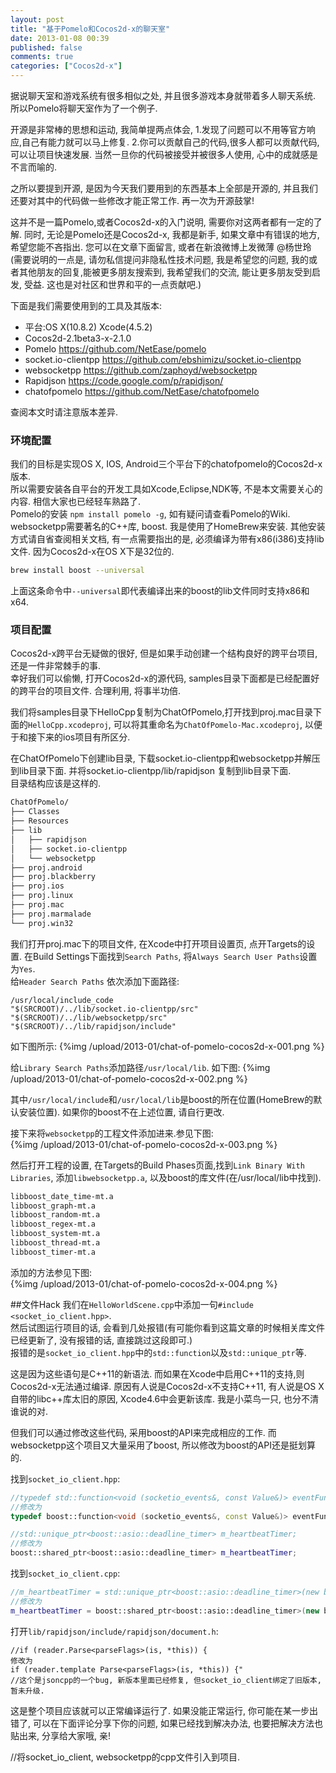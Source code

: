 ```yaml
---
layout: post
title: "基于Pomelo和Cocos2d-x的聊天室"
date: 2013-01-08 00:39
published: false
comments: true
categories: ["Cocos2d-x"]
---
```


据说聊天室和游戏系统有很多相似之处, 并且很多游戏本身就带着多人聊天系统. 所以Pomelo将聊天室作为了一个例子.    

开源是非常棒的思想和运动, 我简单提两点体会, 
1.发现了问题可以不用等官方响应,自己有能力就可以马上修复. 2.你可以贡献自己的代码,很多人都可以贡献代码,可以让项目快速发展.
当然一旦你的代码被接受并被很多人使用, 心中的成就感是不言而喻的.    

之所以要提到开源, 是因为今天我们要用到的东西基本上全部是开源的, 并且我们还要对其中的代码做一些修改才能正常工作. 再一次为开源鼓掌!     

这并不是一篇Pomelo,或者Cocos2d-x的入门说明, 需要你对这两者都有一定的了解. 
同时, 无论是Pomelo还是Cocos2d-x, 我都是新手, 如果文章中有错误的地方, 希望您能不吝指出.
您可以在文章下面留言, 或者在新浪微博上发微薄 @杨世玲 
(需要说明的一点是, 请勿私信提问非隐私性技术问题, 我是希望您的问题, 我的或者其他朋友的回复,能被更多朋友搜索到, 
我希望我们的交流, 能让更多朋友受到启发, 受益. 这也是对社区和世界和平的一点贡献吧.)    

<!--more-->

下面是我们需要使用到的工具及其版本:    

- 平台:OS X(10.8.2) Xcode(4.5.2)    
- Cocos2d-2.1beta3-x-2.1.0    
- Pomelo https://github.com/NetEase/pomelo
- socket.io-clientpp https://github.com/ebshimizu/socket.io-clientpp
- websocketpp https://github.com/zaphoyd/websocketpp
- Rapidjson https://code.google.com/p/rapidjson/
- chatofpomelo https://github.com/NetEase/chatofpomelo

查阅本文时请注意版本差异.        

### 环境配置
我们的目标是实现OS X, IOS, Android三个平台下的chatofpomelo的Cocos2d-x版本.   
所以需要安装各自平台的开发工具如Xcode,Eclipse,NDK等, 不是本文需要关心的内容. 相信大家也已经轻车熟路了.   
Pomelo的安装 `npm install pomelo -g`, 如有疑问请查看Pomelo的Wiki.   
websocketpp需要著名的C++库, boost. 我是使用了HomeBrew来安装.
其他安装方式请自省查阅相关文档, 有一点需要指出的是, 必须编译为带有x86(i386)支持lib文件. 
因为Cocos2d-x在OS X下是32位的.     
``` sh HomeBrew安装boost库
brew install boost --universal
```
上面这条命令中`--universal`即代表编译出来的boost的lib文件同时支持x86和x64.    

### 项目配置
Cocos2d-x跨平台无疑做的很好, 但是如果手动创建一个结构良好的跨平台项目,还是一件非常棘手的事.   
幸好我们可以偷懒, 打开Cocos2d-x的源代码, samples目录下面都是已经配置好的跨平台的项目文件.
合理利用, 将事半功倍.    

我们将samples目录下HelloCpp复制为ChatOfPomelo,打开找到proj.mac目录下面的`HelloCpp.xcodeproj`, 
可以将其重命名为`ChatOfPomelo-Mac.xcodeproj`, 以便于和接下来的ios项目有所区分.   

在ChatOfPomelo下创建lib目录, 下载socket.io-clientpp和websocketpp并解压到lib目录下面. 
并将socket.io-clientpp/lib/rapidjson 复制到lib目录下面.    
目录结构应该是这样的.
``` sh 目录
ChatOfPomelo/
├── Classes
├── Resources
├── lib
│   ├── rapidjson
│   ├── socket.io-clientpp
│   └── websocketpp
├── proj.android
├── proj.blackberry
├── proj.ios
├── proj.linux
├── proj.mac
├── proj.marmalade
└── proj.win32
```
我们打开proj.mac下的项目文件, 在Xcode中打开项目设置页, 点开Targets的设置.
在Build Settings下面找到`Search Paths`, 将`Always Search User Paths`设置为`Yes`.   
给`Header Search Paths` 依次添加下面路径:
```
/usr/local/include_code
"$(SRCROOT)/../lib/socket.io-clientpp/src"
"$(SRCROOT)/../lib/websocketpp/src"
"$(SRCROOT)/../lib/rapidjson/include"
```
如下图所示:
{%img /upload/2013-01/chat-of-pomelo-cocos2d-x-001.png %}

给`Library Search Paths`添加路径`/usr/local/lib`. 如下图:
{%img /upload/2013-01/chat-of-pomelo-cocos2d-x-002.png %}

其中`/usr/local/include`和`/usr/local/lib`是boost的所在位置(HomeBrew的默认安装位置).
如果你的boost不在上述位置, 请自行更改.

接下来将`websocketpp`的工程文件添加进来.参见下图:      
{%img /upload/2013-01/chat-of-pomelo-cocos2d-x-003.png %}

然后打开工程的设置, 在Targets的Build Phases页面,找到`Link Binary With Libraries`,
添加`libwebsocketpp.a`, 以及boost的库文件(在/usr/local/lib中找到).       
``` sh boost 需要添加的库文件列表
libboost_date_time-mt.a
libboost_graph-mt.a
libboost_random-mt.a
libboost_regex-mt.a
libboost_system-mt.a
libboost_thread-mt.a
libboost_timer-mt.a
```
添加的方法参见下图:    
{%img /upload/2013-01/chat-of-pomelo-cocos2d-x-004.png %}

##文件Hack
我们在`HelloWorldScene.cpp`中添加一句`#include <socket_io_client.hpp>`.   
然后试图运行项目的话, 会看到几处报错(有可能你看到这篇文章的时候相关库文件已经更新了, 没有报错的话, 直接跳过这段即可.)   
报错的是`socket_io_client.hpp`中的`std::function`以及`std::unique_ptr`等.

这是因为这些语句是C++11的新语法. 而如果在Xcode中启用C++11的支持,则Cocos2d-x无法通过编译.
原因有人说是Cocos2d-x不支持C++11, 有人说是OS X自带的libc++库太旧的原因, Xcode4.6中会更新该库.
我是小菜鸟一只, 也分不清谁说的对.    

但我们可以通过修改这些代码, 采用boost的API来完成相应的工作.
而websocketpp这个项目又大量采用了boost, 所以修改为boost的API还是挺划算的.   

找到`socket_io_client.hpp`:  
``` cpp socket_io_client.hpp
//typedef std::function<void (socketio_events&, const Value&)> eventFunc;
//修改为
typedef boost::function<void (socketio_events&, const Value&)> eventFunc;

//std::unique_ptr<boost::asio::deadline_timer> m_heartbeatTimer;
//修改为
boost::shared_ptr<boost::asio::deadline_timer> m_heartbeatTimer;
```

找到`socket_io_client.cpp`:
``` cpp socket_io_client.cpp
//m_heartbeatTimer = std::unique_ptr<boost::asio::deadline_timer>(new boost::asio::deadline_timer(con->get_io_service(), boost::posix_time::seconds(0)));
//修改为
m_heartbeatTimer = boost::shared_ptr<boost::asio::deadline_timer>(new boost::asio::deadline_timer(con->get_io_service(), boost::posix_time::seconds(0)));
```
打开`lib/rapidjson/include/rapidjson/document.h`:
``` cp document.h
//if (reader.Parse<parseFlags>(is, *this)) {
修改为
if (reader.template Parse<parseFlags>(is, *this)) {"
//这个是jsoncpp的一个bug, 新版本里面已经修复, 但socket_io_client绑定了旧版本, 暂未升级. 
```

这是整个项目应该就可以正常编译运行了. 如果没能正常运行, 你可能在某一步出错了, 
可以在下面评论分享下你的问题, 如果已经找到解决办法, 也要把解决方法也贴出来, 分享给大家哦, 亲!

//将socket_io_client, websocketpp的cpp文件引入到项目.
















